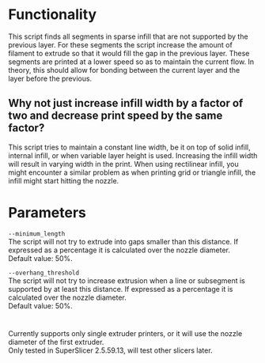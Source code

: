 # Functionality

This script finds all segments in sparse infill that are not supported
by the previous layer. For these segments the script increase the amount
of filament to extrude so that it would fill the gap in the previous
layer. These segments are printed at a lower speed so as to maintain the
current flow. In theory, this should allow for bonding between the
current layer and the layer before the previous.

## Why not just increase infill width by a factor of two and decrease print speed by the same factor?

This script tries to maintain a constant line width, be it on top of
solid infill, internal infill, or when variable layer height is used.
Increasing the infill width will result in varying width in the print.
When using rectilinear infill, you might encounter a similar problem as
when printing grid or triangle infill, the infill might start hitting
the nozzle.

# Parameters

`--minimum_length`\
The script will not try to extrude into gaps smaller than this distance.
If expressed as a percentage it is calculated over the nozzle diameter.\
Default value: 50%.

`--overhang_threshold`\
The script will not try to increase extrusion when a line or subsegment
is supported by at least this distance. If expressed as a percentage it
is calculated over the nozzle diameter.\
Default value: 50%.

#
Currently supports only single extruder printers, or it will use the
nozzle diameter of the first extruder.\
Only tested in SuperSlicer 2.5.59.13, will test other slicers later.
